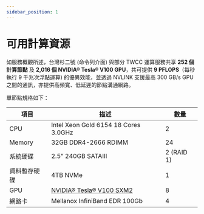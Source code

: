 ```yaml
---
sidebar_position: 1
---
```


# 可用計算資源

如服務概觀所述，台灣杉二號 (命令列介面) 與部分 TWCC 運算服務共享 **252 個計算節點** 及 **2,016 個 NVIDIA® Tesla® V100 GPU**，共可提供 **9 PFLOPS**（每秒執行 9 千兆次浮點運算) 的優異效能，並透過 NVLINK 支援最高 300 GB/s GPU 之間的通訊，亦提供高頻寬、低延遲的節點溝通網路。

單節點規格如下：

| 項目 | 描述 | 數量 |
| -------- | -------- | -------- |
| CPU    | Intel Xeon Gold 6154 18 Cores 3.0GHz   |  2    |
| Memory    | 32GB DDR4-2666 RDIMM   |  24     |
| 系統硬碟    | 2.5” 240GB SATAIII   |  2 (RAID 1)     |
| 資料暫存硬碟    | 4TB NVMe   |  1     |
| GPU    | [NVIDIA® Tesla® V100 SXM2](https://www.nvidia.com/en-us/data-center/v100/)   |  8     |
| 網路卡    | Mellanox InfiniBand EDR 100Gb  |  4     |